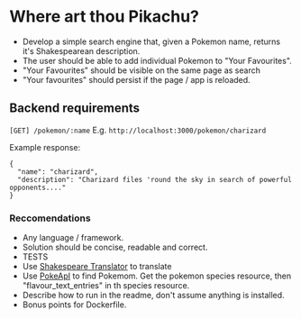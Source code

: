 # Where art thou Pikachu?

- Develop a simple search engine that, given a Pokemon name, returns it's Shakespearean description.
- The user should be able to add individual Pokemon to "Your Favourites".
- "Your Favourites" should be visible on the same page as search
- "Your favourites" should persist if the page / app is reloaded.

## Backend requirements

`[GET] /pokemon/:name` E.g. `http://localhost:3000/pokemon/charizard`

Example response:

```
{
  "name": "charizard",
  "description": "Charizard files 'round the sky in search of powerful opponents...."
}
```

### Reccomendations

- Any language / framework.
- Solution should be concise, readable and correct.
- TESTS
- Use [Shakespeare Translator](https://funtranslations.com/api/shakespeare) to translate
- Use [PokeApI](https://pokeapi.co/docs/v2) to find Pokemom. Get the pokemon species resource, then "flavour_text_entries" in th species resource.
- Describe how to run in the readme, don't assume anything is installed.
- Bonus points for Dockerfile.
